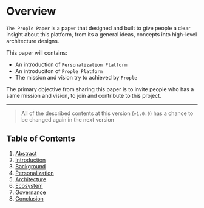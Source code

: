 # Overview

`The Prople Paper` is a paper that designed and built to give people a clear insight about this platform, from its a general ideas, concepts into high-level architecture designs. 

This paper will contains:

- An introduction of `Personalization Platform`
- An introduciton of `Prople Platform`
- The mission and vision try to achieved by `Prople`

The primary objective from sharing this paper is to invite people who has a same mission and vision, to join and contribute to this project.

---

> All of the described contents at this version (`v1.0.0`) has a chance to be changed again in the next version 

## Table of Contents

1. [Abstract](https://github.com/prople/paper/blob/main/the-prople-paper/v1.0.0/abstract.md)
2. [Introduction](https://github.com/prople/paper/blob/main/the-prople-paper/v1.0.0/introduction.md)
3. [Background](https://github.com/prople/paper/blob/main/the-prople-paper/v1.0.0/background.md)
4. [Personalization](https://github.com/prople/paper/blob/main/the-prople-paper/v1.0.0/personalization.md)
5. [Architecture](https://github.com/prople/paper/blob/main/the-prople-paper/v1.0.0/architecture.md)
6. [Ecosystem](https://github.com/prople/paper/blob/main/the-prople-paper/v1.0.0/ecosystem.md)
7. [Governance](https://github.com/prople/paper/blob/main/the-prople-paper/v1.0.0/governance.md)
8. [Conclusion](https://github.com/prople/paper/blob/main/the-prople-paper/v1.0.0/conclusion.md)